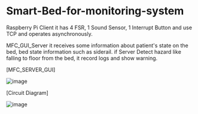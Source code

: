 # Smart-Bed-for-monitoring-system

Raspberry Pi Client
it has 4 FSR, 1 Sound Sensor, 1 Interrupt Button and use TCP and operates asynchronously.

MFC_GUI_Server
it receives some information about patient's state on the bed, bed state information such as siderail.
if Server Detect hazard like falling to floor from the bed, it record logs and show warning.






[MFC_SERVER_GUI]

![image](https://user-images.githubusercontent.com/73636917/102028411-830ad200-3ded-11eb-81d4-0a2eaef34399.png)


[Circuit Diagram]

![image](https://user-images.githubusercontent.com/73636917/102028350-0b3ca780-3ded-11eb-8695-0f8456d61fae.png)
